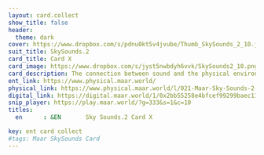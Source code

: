 ```yaml
---
layout: card.collect
show_title: false
header:
  theme: dark
cover: https://www.dropbox.com/s/pdnu0kt5v4jvube/Thumb_SkySounds_2_10.jpg?raw=1
suit_title: SkySounds.2
card_title: Card X
card_image: https://www.dropbox.com/s/jyst5nwbdyh6vvk/SkySounds2_10.png?raw=1
card_description: The connection between sound and the physical environment is understood as a reflection of the present moment. The sounds that reach one's ear are not just background noise, but a manifestation of the state of the environment. The gentle flow of a stream, the crashing of ocean waves, and the songs of birds all hold information about the natural world. By listening attentively, one can gain insight into the present moment and the state of the environment. The sound of the land is not only to be respected and protected, but also to be used as a tool for understanding and connection to the natural world. The beauty and diversity of soundscapes can offer a deeper understanding of the present, the laws of physics and the natural cycles of the environment.
ent_link: https://www.physical.maar.world/
physical_link: https://www.physical.maar.world/l/021-Maar-Sky-Sounds-2-Card-X
digital_link: https://digital.maar.world/1/0x2bb55258e4bfcef99299baec1188b80a75fa2d48/21
snip_player: https://play.maar.world/?g=333&s=1&c=10
titles:
  en      : &EN       Sky Sounds.2 Card X

key: ent card collect
#tags: Maar SkySounds Card
---
```

